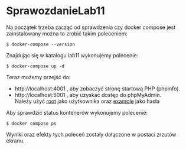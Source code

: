 # SprawozdanieLab11
Na początek trzeba zacząć od sprawdzenia czy docker compose jest zainstalowany można to zrobić takim poleceniem:  
  
`$ docker-compose --version`  
  
Znajdując się w katalogu lab11 wykonujemy polecenie:  
  
`$ docker-compose up -d`  
  
Teraz możemy przejść do:  
* http://localhost:4001 , aby zobaczyć stronę startową PHP (phpinfo).  
* http://localhost:6001 , aby uzyskać dostęp do phpMyAdmin.  
Należy użyć <ins>root</ins> jako użytkownika oraz <ins>example</ins> jako hasła  
  
Aby sprawdzić status kontenerów wykonujemy polecenie:
  
`$ docker compose ps`

Wyniki oraz efekty tych poleceń zostały dołączone w postaci zrzutów ekranu.
